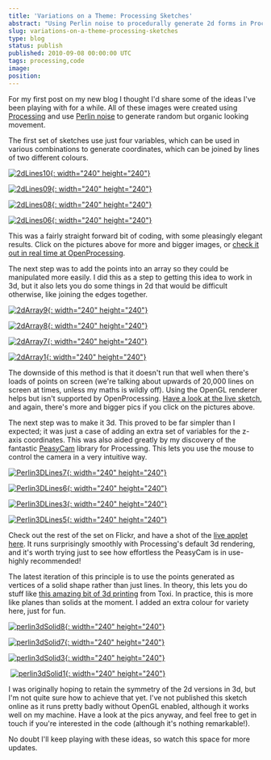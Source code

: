 ```yaml
---
title: 'Variations on a Theme: Processing Sketches'
abstract: "Using Perlin noise to procedurally generate 2d forms in Processing"
slug: variations-on-a-theme-processing-sketches
type: blog
status: publish
published: 2010-09-08 00:00:00 UTC
tags: processing,code
image: 
position: 
---
```


For my first post on my new blog I thought I'd share some of the ideas
I've been playing with for a while. All of these images were created
using [Processing][1] and use [Perlin noise][2] to generate random but organic looking movement.

The first set of sketches use just four variables, which can be used in
various combinations to generate coordinates, which can be joined by
lines of two different colours.

[![2dLines10](/images/2dlines10_4969408008_o.jpg){:
width="240" height="240"}][3]

[![2dLines09](/images/2dlines09_4968798687_o.jpg){:
width="240" height="240"}][4]

[![2dLines08](/images/2dlines08_4968798481_o.jpg){:
width="240" height="240"}][5]

[![2dLines06](/images/2dlines06_4968797703_o.jpg){:
width="240" height="240"}][6]

This was a fairly straight forward bit of coding, with some pleasingly
elegant results. Click on the pictures above for more and bigger images,
or [check it out in real time at OpenProcessing][7].

The next step was to add the points into an array so they could be
manipulated more easily. I did this as a step to getting this idea to
work in 3d, but it also lets you do some things in 2d that would be
difficult otherwise, like joining the edges together.

[![2dArray9](/images/2darray9_4969410344_o.jpg){:
width="240" height="240"}][8]

[![2dArray8](/images/2darray8_4969410142_o.jpg){:
width="240" height="240"}][9]

[![2dArray7](/images/2darray7_4968800949_o.jpg){:
width="240" height="240"}][10]

[![2dArray1](/images/2darray1_4969408374_o.jpg){:
width="240" height="240"}][11]

The downside of this method is that it doesn't run that well when
there's loads of points on screen (we're talking about upwards of
20,000 lines on screen at times, unless my maths is wildly off). Using
the OpenGL renderer helps but isn't supported by OpenProcessing. [Have
a look at the live sketch][12], and again, there's
more and bigger pics if you click on the pictures above.

The next step was to make it 3d. This proved to be far simpler than I
expected; it was just a case of adding an extra set of variables for the
z-axis coordinates. This was also aided greatly by my discovery of the
fantastic [PeasyCam][13] library for Processing. This
lets you use the mouse to control the camera in a very intuitive way.

[![Perlin3DLines7](/images/perlin3dlines7_4968803321_o.jpg){:
width="240" height="240"}][14]

[![Perlin3DLines6](/images/perlin3dlines6_4969412002_o.jpg){:
width="240" height="240"}][15]

[![Perlin3DLines3](/images/perlin3dlines3_4968802139_o.jpg){:
width="240" height="240"}][16]

[![Perlin3DLines5](/images/perlin3dlines5_4969411632_o.jpg){:
width="240" height="240"}][17]

Check out the rest of the set on Flickr, and have a shot of the [live
applet here][18]. It runs surprisingly smoothly with
Processing's default 3d rendering, and it's worth trying just to see
how effortless the PeasyCam is in use- highly recommended!

The latest iteration of this principle is to use the points generated as
vertices of a solid shape rather than just lines. In theory, this lets
you do stuff like [this amazing bit of 3d printing][19] from Toxi. In practice, this is more like planes than
solids at the moment. I added an extra colour for variety here, just for
fun.

[![perlin3dSolid8](/images/perlin3dsolid8_4968804957_o.jpg){:
width="240" height="240"}][20]

[![perlin3dSolid7](/images/perlin3dsolid7_4968804627_o.jpg){:
width="240" height="240"}][21]

[![perlin3dSolid3](/images/perlin3dsolid3_4969412826_o.jpg){:
width="240" height="240"}][22]

<span class="ql-cursor">﻿</span>
[![perlin3dSolid1](/images/perlin3dsolid1_4968803515_o.jpg){:
width="240" height="240"}][23]

I was originally hoping to retain the symmetry of the 2d versions in 3d,
but I'm not quite sure how to achieve that yet. I've not published
this sketch online as it runs pretty badly without OpenGL enabled,
although it works well on my machine. Have a look at the pics anyway,
and feel free to get in touch if you're interested in the code
(although it's nothing remarkable!).

No doubt I'll keep playing with these ideas, so watch this space for
more updates.



[1]: http://processing.org/
[2]: http://en.wikipedia.org/wiki/Perlin_noise/
[3]: https://www.flickr.com/photos/53111802@N05/4969408008/
[4]: http://www.flickr.com/photos/53111802@N05/4968798687/
[5]: https://www.flickr.com/photos/53111802@N05/4968798481/
[6]: http://www.flickr.com/photos/53111802@N05/4968797703/
[7]: http://www.openprocessing.org/visuals/?visualID=11737
[8]: http://www.flickr.com/photos/53111802@N05/4969410344/
[9]: http://www.flickr.com/photos/53111802@N05/4969410142/
[10]: http://www.flickr.com/photos/53111802@N05/4968800949/
[11]: http://www.flickr.com/photos/53111802@N05/4969408374/
[12]: http://www.openprocessing.org/visuals/?visualID=11736
[13]: http://mrfeinberg.com/peasycam/
[14]: http://www.flickr.com/photos/53111802@N05/4968803321/
[15]: http://www.flickr.com/photos/53111802@N05/4969412002/
[16]: http://www.flickr.com/photos/53111802@N05/4968802139/
[17]: http://www.flickr.com/photos/53111802@N05/4969411632/
[18]: http://www.openprocessing.org/visuals/?visualID=11738
[19]: http://www.flickr.com/photos/toxi/sets/72157624686695647/
[20]: http://www.flickr.com/photos/53111802@N05/4968804957/
[21]: http://www.flickr.com/photos/53111802@N05/4968804627/
[22]: http://www.flickr.com/photos/53111802@N05/4969412826/
[23]: http://www.flickr.com/photos/53111802@N05/4968803515/
